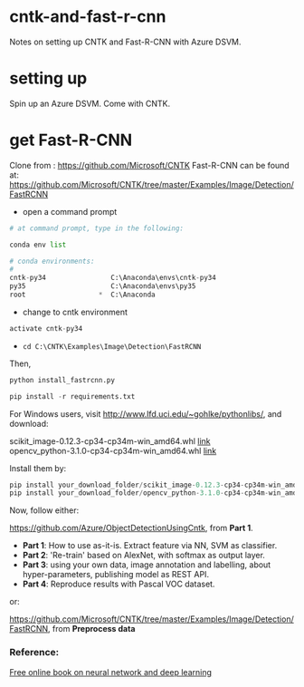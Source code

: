 # cntk-and-fast-r-cnn
Notes on setting up CNTK and Fast-R-CNN with Azure DSVM.

# setting up
Spin up an Azure DSVM. Come with CNTK.

# get Fast-R-CNN
Clone from : https://github.com/Microsoft/CNTK
Fast-R-CNN can be found at: https://github.com/Microsoft/CNTK/tree/master/Examples/Image/Detection/FastRCNN

- open a command prompt

```python
# at command prompt, type in the following:

conda env list

# conda environments:
#
cntk-py34                C:\Anaconda\envs\cntk-py34
py35                     C:\Anaconda\envs\py35
root                  *  C:\Anaconda
```

- change to cntk environment

```python
activate cntk-py34
```

- `cd C:\CNTK\Examples\Image\Detection\FastRCNN`

Then,

```python
python install_fastrcnn.py

pip install -r requirements.txt
```

For Windows users, visit http://www.lfd.uci.edu/~gohlke/pythonlibs/, and download:

scikit_image-0.12.3-cp34-cp34m-win_amd64.whl [link](http://www.lfd.uci.edu/~gohlke/pythonlibs/#scikit-image)  
opencv_python-3.1.0-cp34-cp34m-win_amd64.whl [link](http://www.lfd.uci.edu/~gohlke/pythonlibs/#opencv)

Install them by:

```python
pip install your_download_folder/scikit_image-0.12.3-cp34-cp34m-win_amd64.whl
pip install your_download_folder/opencv_python-3.1.0-cp34-cp34m-win_amd64.whl
```
Now, follow either:

https://github.com/Azure/ObjectDetectionUsingCntk, from **Part 1**. 
- **Part 1**: How to use as-it-is. Extract feature via NN, SVM as classifier.
- **Part 2**: 'Re-train' based on AlexNet, with softmax as output layer.
- **Part 3**: using your own data, image annotation and labelling, about hyper-parameters, publishing model as REST API.
- **Part 4**: Reproduce results with Pascal VOC dataset.

or:

https://github.com/Microsoft/CNTK/tree/master/Examples/Image/Detection/FastRCNN, from **Preprocess data**

### Reference:
[Free online book on neural network and deep learning](http://neuralnetworksanddeeplearning.com/index.html)
